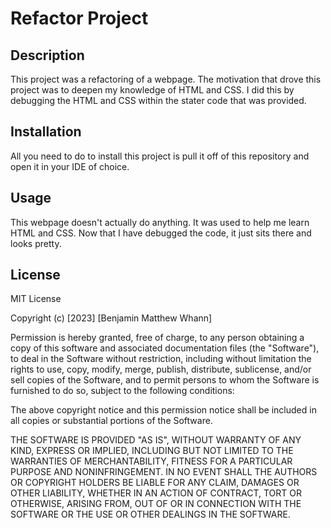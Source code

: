 # Refactor Project

## Description

This project was a refactoring of a webpage. The motivation that drove this project was to deepen my knowledge of HTML and CSS. I did this by debugging the HTML
and CSS within the stater code that was provided.

## Installation

All you need to do to install this project is pull it off of this repository and open it in your IDE of choice.

## Usage

This webpage doesn't actually do anything. It was used to help me learn HTML and CSS. Now that I have debugged the code, it just sits there and looks pretty.

## License

MIT License

Copyright (c) [2023] [Benjamin Matthew Whann]

Permission is hereby granted, free of charge, to any person obtaining a copy of this software and associated documentation files (the "Software"), to deal in the Software without restriction, including without limitation the rights to use, copy, modify, merge, publish, distribute, sublicense, and/or sell copies of the Software, and to permit persons to whom the Software is furnished to do so, subject to the following conditions:

The above copyright notice and this permission notice shall be included in all copies or substantial portions of the Software.

THE SOFTWARE IS PROVIDED "AS IS", WITHOUT WARRANTY OF ANY KIND, EXPRESS OR IMPLIED, INCLUDING BUT NOT LIMITED TO THE WARRANTIES OF MERCHANTABILITY, FITNESS FOR A PARTICULAR PURPOSE AND NONINFRINGEMENT. IN NO EVENT SHALL THE AUTHORS OR COPYRIGHT HOLDERS BE LIABLE FOR ANY CLAIM, DAMAGES OR OTHER LIABILITY, WHETHER IN AN ACTION OF CONTRACT, TORT OR OTHERWISE, ARISING FROM, OUT OF OR IN CONNECTION WITH THE SOFTWARE OR THE USE OR OTHER DEALINGS IN THE SOFTWARE.

